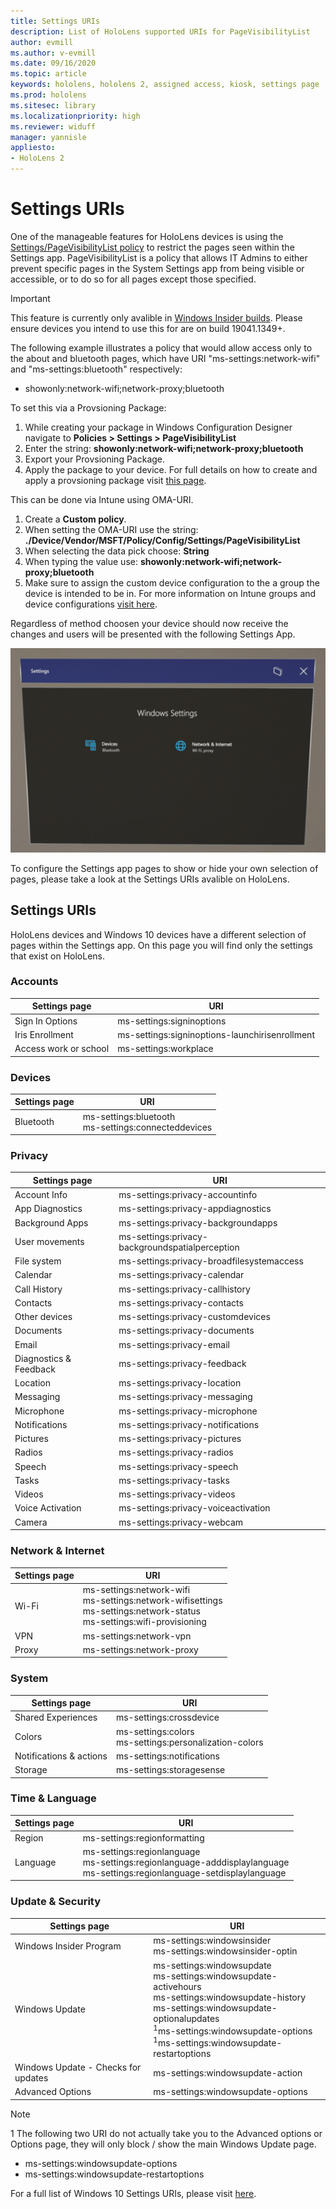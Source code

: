 ```yaml
---
title: Settings URIs
description: List of HoloLens supported URIs for PageVisibilityList
author: evmill
ms.author: v-evmill
ms.date: 09/16/2020
ms.topic: article
keywords: hololens, hololens 2, assigned access, kiosk, settings page
ms.prod: hololens
ms.sitesec: library
ms.localizationpriority: high
ms.reviewer: widuff
manager: yannisle
appliesto:
- HoloLens 2
---
```


# Settings URIs

One of the manageable features for HoloLens devices is using the [Settings/PageVisibilityList policy](https://docs.microsoft.com/windows/client-management/mdm/policy-csp-settings#settings-pagevisibilitylist) to restrict the pages seen within the Settings app. PageVisibilityList is a policy that allows IT Admins to either prevent specific pages in the System Settings app from being visible or accessible, or to do so for all pages except those specified. 

> [!IMPORTANT]
> This feature is currently only avalible in [Windows Insider builds](hololens-insider.md). Please ensure devices you intend to use this for are on build 19041.1349+.

The following example illustrates a policy that would allow access only to the about and bluetooth pages, which have URI "ms-settings:network-wifi" and "ms-settings:bluetooth" respectively:
- showonly:network-wifi;network-proxy;bluetooth

To set this via a Provsioning Package: 
1. While creating your package in Windows Configuration Designer navigate to **Policies > Settings > PageVisibilityList**
1. Enter the string: **showonly:network-wifi;network-proxy;bluetooth**
1. Export your Provsioning Package.
1. Apply the package to your device. 
For full details on how to create and apply a provsioning package visit [this page](hololens-provisioning.md). 

This can be done via Intune using OMA-URI.
1. Create a **Custom policy**.
1. When setting the OMA-URI use the string: **./Device/Vendor/MSFT/Policy/Config/Settings/PageVisibilityList**
1. When selecting the data pick choose: **String**
1. When typing the value use: **showonly:network-wifi;network-proxy;bluetooth**
1. Make sure to assign the custom device configuration to the a group the device is intended to be in.
For more information on Intune groups and device configurations [visit here](hololens-mdm-configure.md).

Regardless of method choosen your device should now receive the changes and users will be presented with the following Settings App. 

![Screenshot of active hours being modified in the Settings app](images/hololens-page-visibility-list.jpg)

To configure the Settings app pages to show or hide your own selection of pages, please take a look at the Settings URIs avalible on HoloLens. 

## Settings URIs

HoloLens devices and Windows 10 devices have a different selection of pages within the Settings app. On this page you will find only the settings that exist on HoloLens. 

### Accounts
| Settings page           | URI                                            |
|-------------------------|------------------------------------------------|
| Sign In Options         | ms-settings:signinoptions                      |
| Iris Enrollment       | ms-settings:signinoptions-launchirisenrollment |
| Access work or school | ms-settings:workplace                          |

### Devices
| Settings page | URI                          |
|---------------|------------------------------|
| Bluetooth     | ms-settings:bluetooth <br> ms-settings:connecteddevices |

### Privacy
| Settings page            | URI                                             |
|--------------------------|-------------------------------------------------|
| Account Info             | ms-settings:privacy-accountinfo                 |
| App Diagnostics        | ms-settings:privacy-appdiagnostics              |
| Background Apps        | ms-settings:privacy-backgroundapps              |
| User movements           | ms-settings:privacy-backgroundspatialperception |
| File system              | ms-settings:privacy-broadfilesystemaccess       |
| Calendar                 | ms-settings:privacy-calendar                    |
| Call History             | ms-settings:privacy-callhistory                 |
| Contacts                 | ms-settings:privacy-contacts                    |
| Other devices            | ms-settings:privacy-customdevices               |
| Documents                | ms-settings:privacy-documents                   |
| Email                    | ms-settings:privacy-email                       |
| Diagnostics & Feedback | ms-settings:privacy-feedback                    |
| Location                 | ms-settings:privacy-location                    |
| Messaging                | ms-settings:privacy-messaging                   |
| Microphone               | ms-settings:privacy-microphone                  |
| Notifications            | ms-settings:privacy-notifications               |
| Pictures                 | ms-settings:privacy-pictures                    |
| Radios                   | ms-settings:privacy-radios                      |
| Speech                   | ms-settings:privacy-speech                      |
| Tasks                    | ms-settings:privacy-tasks                       |
| Videos                   | ms-settings:privacy-videos                      |
| Voice Activation       | ms-settings:privacy-voiceactivation             |
| Camera                   | ms-settings:privacy-webcam                      |

### Network & Internet
| Settings page | URI                              |
|---------------|----------------------------------|
| Wi-Fi  | ms-settings:network-wifi<br>ms-settings:network-wifisettings<br>ms-settings:network-status<br>ms-settings:wifi-provisioning    |
| VPN   | ms-settings:network-vpn          |
| Proxy | ms-settings:network-proxy        |

### System
| Settings page      | URI                                |
|--------------------|------------------------------------|
| Shared Experiences | ms-settings:crossdevice            |
| Colors             | ms-settings:colors<br>ms-settings:personalization-colors |
| Notifications & actions  | ms-settings:notifications          |
| Storage            | ms-settings:storagesense           |

### Time & Language
| Settings page | URI                                           |
|---------------|-----------------------------------------------|
| Region        | ms-settings:regionformatting                  |
| Language      | ms-settings:regionlanguage<br>ms-settings:regionlanguage-adddisplaylanguage<br>ms-settings:regionlanguage-setdisplaylanguage |

### Update & Security
| Settings page                         | URI                                       |
|---------------------------------------|-------------------------------------------|
| Windows Insider Program               | ms-settings:windowsinsider <br>ms-settings:windowsinsider-optin          |
| Windows Update                        | ms-settings:windowsupdate<br> ms-settings:windowsupdate-activehours  <br> ms-settings:windowsupdate-history <br> ms-settings:windowsupdate-optionalupdates <br><sup>1</sup>ms-settings:windowsupdate-options<br><sup>1</sup>ms-settings:windowsupdate-restartoptions |
| Windows Update - Checks for updates | ms-settings:windowsupdate-action          |
| Advanced Options                    | ms-settings:windowsupdate-options         |

> [!NOTE]
>  1 The following two URI do not actually take you to the Advanced options or Options page, they will only block / show the main Windows Update page. 
> - ms-settings:windowsupdate-options
> - ms-settings:windowsupdate-restartoptions 

For a full list of Windows 10 Settings URIs, please visit [here](https://docs.microsoft.com/windows/uwp/launch-resume/launch-settings-app#ms-settings-uri-scheme-reference). 
